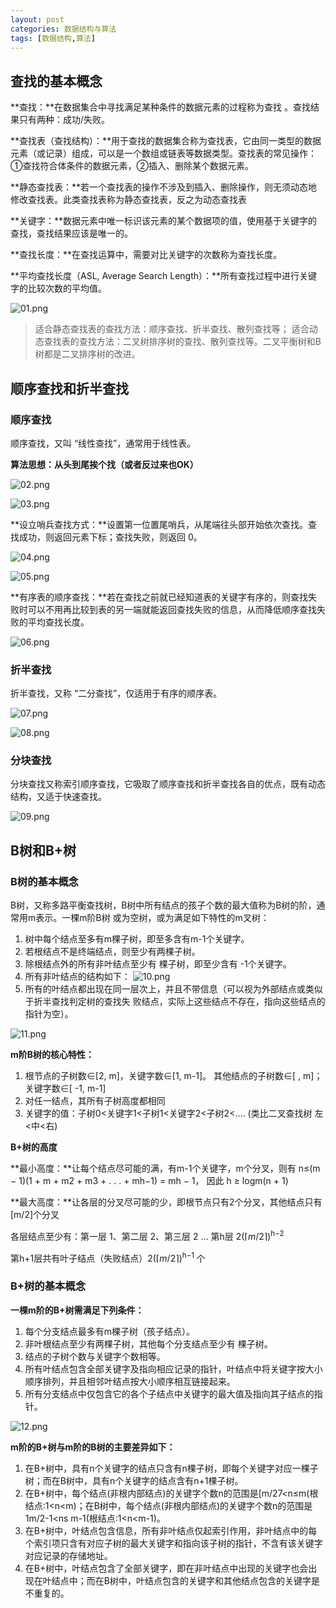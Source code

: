 ```yaml
---
layout: post
categories: 数据结构与算法
tags: [数据结构,算法]
---
```


## 查找的基本概念

**查找：**在数据集合中寻找满⾜某种条件的数据元素的过程称为查找 。查找结果只有两种：成功/失败。

**查找表（查找结构）：**用于查找的数据集合称为查找表，它由同⼀类型的数据元素（或记录）组成，可以是一个数组或链表等数据类型。查找表的常见操作：①查找符合体条件的数据元素，②插入、删除某个数据元素。

**静态查找表：**若一个查找表的操作不涉及到插入、删除操作，则无须动态地修改查找表。此类查找表称为静态查找表，反之为动态查找表

**关键字：**数据元素中唯⼀标识该元素的某个数据项的值，使⽤基于关键字的查找，查找结果应该是唯⼀的。

**查找⻓度：**在查找运算中，需要对⽐关键字的次数称为查找⻓度。

**平均查找⻓度（ASL, Average Search Length）：**所有查找过程中进⾏关键字的⽐较次数的平均值。

![01.png](/static/images/20210830/01.png)

> 适合静态查找表的查找方法：顺序查找、折半查找、散列查找等；
> 适合动态查找表的查找方法：二叉树排序树的查找、散列查找等。二叉平衡树和B树都是二叉排序树的改进。

## 顺序查找和折半查找

### 顺序查找

顺序查找，⼜叫 “线性查找”，通常⽤于线性表。 

**算法思想：从头到尾挨个找（或者反过来也OK）**

![02.png](/static/images/20210830/02.png)

![03.png](/static/images/20210830/03.png)

**设立哨兵查找方式：**设置第一位置尾哨兵，从尾端往头部开始依次查找。查找成功，则返回元素下标；查找失败，则返回 0。

![04.png](/static/images/20210830/04.png)

![05.png](/static/images/20210830/05.png)

**有序表的顺序查找：**若在查找之前就已经知道表的关键字有序的，则查找失败时可以不用再比较到表的另一端就能返回查找失败的信息，从而降低顺序查找失败的平均查找长度。

![06.png](/static/images/20210830/06.png)

### 折半查找

折半查找，⼜称 “⼆分查找”，仅适⽤于有序的顺序表。

![07.png](/static/images/20210830/07.png)

![08.png](/static/images/20210830/08.png)

### 分块查找

分块查找又称索引顺序查找，它吸取了顺序查找和折半查找各自的优点，既有动态结构，又适于快速查找。

![09.png](/static/images/20210830/09.png)

## B树和B+树

### B树的基本概念

B树，⼜称多路平衡查找树，B树中所有结点的孩⼦个数的最⼤值称为B树的阶，通常⽤m表示。⼀棵m阶B树
或为空树，或为满⾜如下特性的m叉树： 

1. 树中每个结点⾄多有m棵⼦树，即⾄多含有m-1个关键字。 
2. 若根结点不是终端结点，则⾄少有两棵⼦树。 
3. 除根结点外的所有⾮叶结点⾄少有 棵⼦树，即⾄少含有 -1个关键字。 
4. 所有⾮叶结点的结构如下： 
   ![10.png](/static/images/20210830/10.png)
5. 所有的叶结点都出现在同⼀层次上，并且不带信息（可以视为外部结点或类似于折半查找判定树的查找失
   败结点，实际上这些结点不存在，指向这些结点的指针为空）。

![11.png](/static/images/20210830/11.png)

**m阶B树的核心特性：** 

1. 根节点的⼦树数∈[2, m]，关键字数∈[1, m-1]。 其他结点的⼦树数∈[ , m]；关键字数∈[ -1, m-1] 
2. 对任⼀结点，其所有⼦树⾼度都相同 
3. 关键字的值：⼦树0<关键字1<⼦树1<关键字2<⼦树2<…. (类⽐⼆叉查找树 左<中<右)

**B+树的高度**

**最小高度：**让每个结点尽可能的满，有m-1个关键字，m个分叉，则有 n≤(m − 1)(1 + m + m2 + m3 + . . . + mh−1) = mh − 1， 因此 h ≥ logm(n + 1)

**最大高度：**让各层的分叉尽可能的少，即根节点只有2个分叉，其他结点只有[m/2]个分叉

各层结点⾄少有：第⼀层 1、第⼆层 2、第三层 2 … 第h层 2(⌈*m*/2⌉)<sup>h−2</sup>

第h+1层共有叶子结点（失败结点）2(⌈*m*/2⌉)<sup>h−1 </sup>个

### B+树的基本概念

**⼀棵m阶的B+树需满⾜下列条件：**

1. 每个分⽀结点最多有m棵⼦树（孩⼦结点）。
2. 非叶根结点⾄少有两棵⼦树，其他每个分⽀结点⾄少有 棵⼦树。
3. 结点的⼦树个数与关键字个数相等。
4. 所有叶结点包含全部关键字及指向相应记录的指针，叶结点中将关键字按⼤小顺序排列，并且相邻叶结点按⼤小顺序相互链接起来。 
5. 所有分⽀结点中仅包含它的各个子结点中关键字的最⼤值及指向其⼦结点的指针。

![12.png](/static/images/20210830/12.png)

**m阶的B+树与m阶的B树的主要差异如下：**

1. 在B+树中，具有n个关键字的结点只含有n棵子树，即每个关键字对应一棵子树；而在B树中，具有n个关键字的结点含有n+1棵子树。
2. 在B+树中，每个结点(非根内部结点)的关键字个数n的范围是[m/27<n≤m(根结点:1<n<m)；在B树中，每个结点(非根内部结点)的关键字个数n的范围是1m/2-1<ns m-1(根结点:1<n<m-1)。
3. 在B+树中，叶结点包含信息，所有非叶结点仅起索引作用，非叶结点中的每个索引项只含有对应子树的最大关键字和指向该子树的指针，不含有该关键字对应记录的存储地址。
4. 在B+树中，叶结点包含了全部关键字，即在非叶结点中出现的关键字也会出现在叶结点中；而在B树中，叶结点包含的关键字和其他结点包含的关键字是不重复的。
